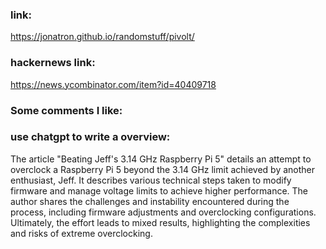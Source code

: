 ### link:

https://jonatron.github.io/randomstuff/pivolt/

### hackernews link:

https://news.ycombinator.com/item?id=40409718

### Some comments I like:    



### use chatgpt to write a overview:

The article "Beating Jeff's 3.14 GHz Raspberry Pi 5" details an attempt to overclock a Raspberry Pi 5 beyond the 3.14 GHz limit achieved by another enthusiast, Jeff. It describes various technical steps taken to modify firmware and manage voltage limits to achieve higher performance. The author shares the challenges and instability encountered during the process, including firmware adjustments and overclocking configurations. Ultimately, the effort leads to mixed results, highlighting the complexities and risks of extreme overclocking.

